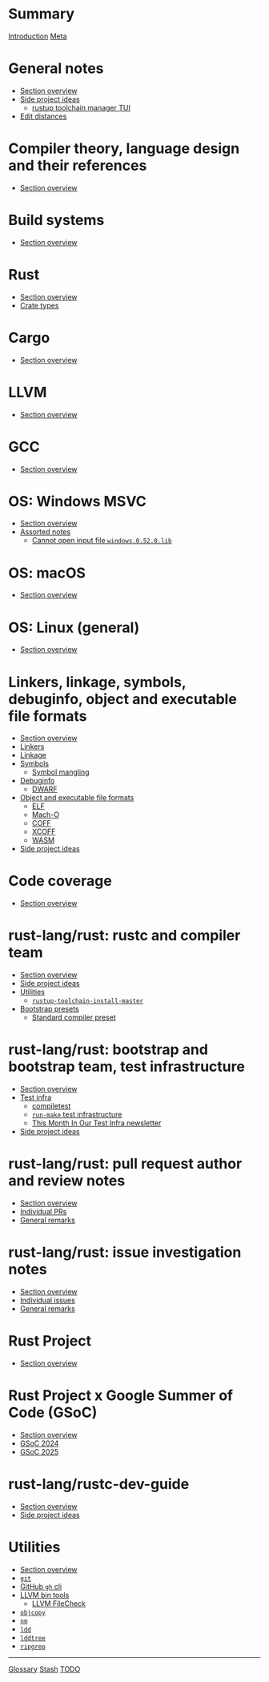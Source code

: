 # Summary

[Introduction](introduction.md)
[Meta](meta.md)

# General notes

- [Section overview](general/README.md)
- [Side project ideas](general/side-project-ideas/README.md)
    - [rustup toolchain manager TUI](general/side-project-ideas/rustup-toolchain-manager-tui.md)
- [Edit distances]()

# Compiler theory, language design and their references

- [Section overview]()

# Build systems

- [Section overview]()

# Rust

- [Section overview]()
- [Crate types]()

# Cargo

- [Section overview]()

# LLVM

- [Section overview]()

# GCC

- [Section overview]()

# OS: Windows MSVC

- [Section overview]()
- [Assorted notes](os/windows-msvc/assorted-notes/README.md)
    - [Cannot open input file `windows.0.52.0.lib`](os/windows-msvc/assorted-notes/windows-rs-linking.md)

# OS: macOS

- [Section overview]()

# OS: Linux (general)

- [Section overview]()

# Linkers, linkage, symbols, debuginfo, object and executable file formats

- [Section overview]()
- [Linkers]()
- [Linkage]()
- [Symbols]()
    - [Symbol mangling]()
- [Debuginfo]()
    - [DWARF]()
- [Object and executable file formats]()
    - [ELF]()
    - [Mach-O]()
    - [COFF]()
    - [XCOFF]()
    - [WASM]()
- [Side project ideas]()

# Code coverage

- [Section overview]()

# rust-lang/rust: rustc and compiler team

- [Section overview]()
- [Side project ideas]()
- [Utilities](rust-lang/rust/compiler/utilities/README.md)
    - [`rustup-toolchain-install-master`](rust-lang/rust/compiler/utilities/rustup-toolchain-install-master.md)
- [Bootstrap presets](rust-lang/rust/compiler/bootstrap-presets/README.md)
    - [Standard compiler preset](rust-lang/rust/compiler/bootstrap-presets/standard-compiler-preset.md)

# rust-lang/rust: bootstrap and bootstrap team, test infrastructure

- [Section overview](bootstrap/README.md)
- [Test infra](bootstrap/test-infra/README.md)
    - [compiletest](bootstrap/test-infra/compiletest/README.md)
    - [`run-make` test infrastructure](bootstrap/test-infra/run-make/README.md)
    - [This Month In Our Test Infra newsletter](bootstrap/test-infra/newsletter/README.md)
- [Side project ideas]()

# rust-lang/rust: pull request author and review notes

- [Section overview](rust-lang/rust/pr-notes/README.md)
- [Individual PRs]()
- [General remarks]()

# rust-lang/rust: issue investigation notes

- [Section overview](rust-lang/rust/issue-notes/README.md)
- [Individual issues](rust-lang/rust/issue-notes/issues/README.md)
- [General remarks]()

# Rust Project

- [Section overview]()

# Rust Project x Google Summer of Code (GSoC)

- [Section overview](gsoc/README.md)
- [GSoC 2024]()
- [GSoC 2025]()

# rust-lang/rustc-dev-guide

- [Section overview]()
- [Side project ideas]()

# Utilities

- [Section overview](utilities/README.md)
- [`git`](utilities/git/README.md)
- [GitHub `gh` cli]()
- [LLVM bin tools]()
    - [LLVM FileCheck]()
- [`objcopy`]()
- [`nm`]()
- [`ldd`]()
- [`lddtree`]()
- [`ripgrep`]()

---

[Glossary](glossary.md)
[Stash](stash.md)
[TODO](todo.md)
